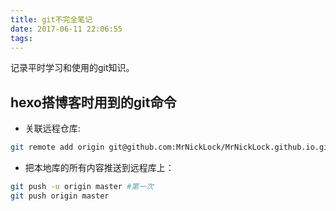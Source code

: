 ```yaml
---
title: git不完全笔记
date: 2017-06-11 22:06:55
tags:
---
```


记录平时学习和使用的git知识。

## hexo搭博客时用到的git命令

- 关联远程仓库:

```bash
git remote add origin git@github.com:MrNickLock/MrNickLock.github.io.git
```

- 把本地库的所有内容推送到远程库上：

```bash
git push -u origin master #第一次
git push origin master
```
